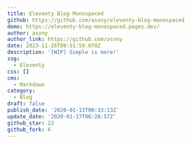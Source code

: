 ```yaml
---
title: Eleventy Blog Monospaced
github: https://github.com/asvny/eleventy-blog-monospaced
demo: https://eleventy-blog-monospaced.pages.dev/
author: asvny
author_link: https://github.com/asvny
date: 2023-11-26T09:51:59.070Z
description: '[WIP] Simple is more!'
ssg:
  - Eleventy
css: []
cms:
  - Markdown
category:
  - Blog
draft: false
publish_date: '2020-01-13T00:33:13Z'
update_date: '2020-01-17T06:28:57Z'
github_star: 22
github_fork: 6
---
```

